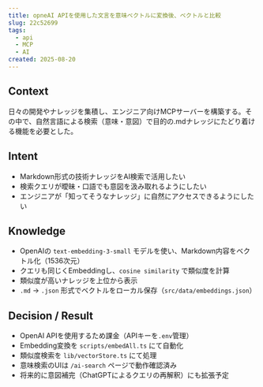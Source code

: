 ```yaml
---
title: opneAI APIを使用した文言を意味ベクトルに変換後、ベクトルと比較
slug: 22c52699
tags:
  - api
  - MCP
  - AI
created: 2025-08-20
---
```



## Context


日々の開発やナレッジを集積し、エンジニア向けMCPサーバーを構築する。その中で、自然言語による検索（意味・意図）で目的の.mdナレッジにたどり着ける機能を必要とした。


## Intent

- Markdown形式の技術ナレッジをAI検索で活用したい
- 検索クエリが曖昧・口語でも意図を汲み取れるようにしたい
- エンジニアが「知ってそうなナレッジ」に自然にアクセスできるようにしたい

## Knowledge

- OpenAIの `text-embedding-3-small` モデルを使い、Markdown内容をベクトル化（1536次元）
- クエリも同じくEmbeddingし、`cosine similarity` で類似度を計算
- 類似度が高いナレッジを上位から表示
- `.md` → `.json` 形式でベクトルをローカル保存（`src/data/embeddings.json`）

## Decision / Result

- OpenAI APIを使用するため課金（APIキーを`.env`管理）
- Embedding変換を `scripts/embedAll.ts` にて自動化
- 類似度検索を `lib/vectorStore.ts` にて処理
- 意味検索のUIは `/ai-search` ページで動作確認済み
- 将来的に意図補完（ChatGPTによるクエリの再解釈）にも拡張予定

